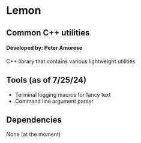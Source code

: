 # Lemon 
## Common C++ utilities
#### Developed by: Peter Amorese
C++ library that contains various lightweight utilities

## Tools (as of 7/25/24)
 - Terminal logging macros for fancy text
 - Command line argument parser

## Dependencies
None (at the moment)

